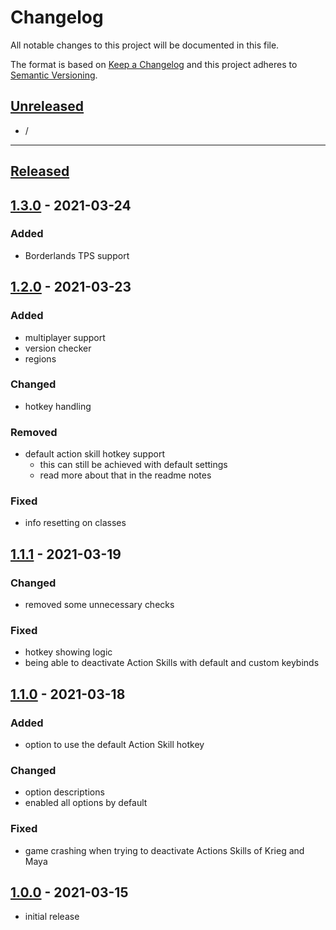 # Changelog

All notable changes to this project will be documented in this file.

The format is based on [Keep a Changelog][keep a changelog] and this project adheres to [Semantic Versioning][semantic versioning].

## [Unreleased]

- /

---

## [Released]

## [1.3.0] - 2021-03-24

### Added
- Borderlands TPS support


## [1.2.0] - 2021-03-23

### Added
- multiplayer support
- version checker
- regions

### Changed
- hotkey handling

### Removed
- default action skill hotkey support
  - this can still be achieved with default settings
  - read more about that in the readme notes

### Fixed
- info resetting on classes


## [1.1.1] - 2021-03-19

### Changed
- removed some unnecessary checks

### Fixed
- hotkey showing logic
- being able to deactivate Action Skills with default and custom keybinds

## [1.1.0] - 2021-03-18

### Added

- option to use the default Action Skill hotkey

### Changed

- option descriptions
- enabled all options by default

### Fixed

- game crashing when trying to deactivate Actions Skills of Krieg and Maya

## [1.0.0] - 2021-03-15

- initial release

<!-- Links -->
[keep a changelog]: https://keepachangelog.com/
[semantic versioning]: https://semver.org/

<!-- Versions -->
[unreleased]: https://github.com/RLNT/bl2_skilltoggles/compare/v1.0.0...HEAD
[released]: https://github.com/RLNT/bl2_skilltoggles/releases
[1.3.0]: https://github.com/RLNT/bl2_skilltoggles/compare/v1.2.0..v1.3.0
[1.2.0]: https://github.com/RLNT/bl2_skilltoggles/compare/v1.1.1..v1.2.0
[1.1.1]: https://github.com/RLNT/bl2_skilltoggles/compare/v1.1.0..v1.1.1
[1.1.0]: https://github.com/RLNT/bl2_skilltoggles/compare/v1.0.0..v1.1.0
[1.0.0]: https://github.com/RLNT/bl2_skilltoggles/releases/v1.0.0
